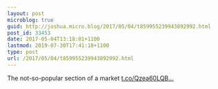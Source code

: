 ```yaml
---
layout: post
microblog: true
guid: http://joshua.micro.blog/2017/05/04/t859955239943892992.html
post_id: 33453
date: 2017-05-04T13:18:01+1100
lastmod: 2019-07-30T17:41:18+1100
type: post
url: /2017/05/04/t859955239943892992.html
---
```

The not-so-popular section of a market [t.co/Qzea60LQB...](https://t.co/Qzea60LQBs)
